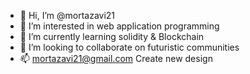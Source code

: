 - 👋 Hi, I’m @mortazavi21
- 👀 I’m interested in web application programming 
- 🌱 I’m currently learning solidity & Blockchain
- 💞️ I’m looking to collaborate on futuristic communities 
- 📫 mortazavi21@gmail.com
Create new design 

<!---
mortazavi21/mortazavi21 is a ✨ special ✨ repository because its `README.md` (this file) appears on your GitHub profile.
You can click the Preview link to take a look at your changes.
--->
